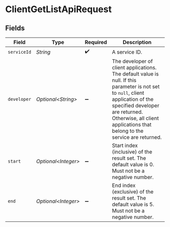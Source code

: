 # ClientGetListApiRequest


## Fields

| Field                                                                                                                                                                                                                                             | Type                                                                                                                                                                                                                                              | Required                                                                                                                                                                                                                                          | Description                                                                                                                                                                                                                                       |
| ------------------------------------------------------------------------------------------------------------------------------------------------------------------------------------------------------------------------------------------------- | ------------------------------------------------------------------------------------------------------------------------------------------------------------------------------------------------------------------------------------------------- | ------------------------------------------------------------------------------------------------------------------------------------------------------------------------------------------------------------------------------------------------- | ------------------------------------------------------------------------------------------------------------------------------------------------------------------------------------------------------------------------------------------------- |
| `serviceId`                                                                                                                                                                                                                                       | *String*                                                                                                                                                                                                                                          | :heavy_check_mark:                                                                                                                                                                                                                                | A service ID.                                                                                                                                                                                                                                     |
| `developer`                                                                                                                                                                                                                                       | *Optional\<String>*                                                                                                                                                                                                                               | :heavy_minus_sign:                                                                                                                                                                                                                                | The developer of client applications. The default value is null. If this parameter is not set<br/>to `null`, client application of the specified developer are returned. Otherwise, all client<br/>applications that belong to the service are returned.<br/> |
| `start`                                                                                                                                                                                                                                           | *Optional\<Integer>*                                                                                                                                                                                                                              | :heavy_minus_sign:                                                                                                                                                                                                                                | Start index (inclusive) of the result set. The default value is 0. Must not be a negative number.                                                                                                                                                 |
| `end`                                                                                                                                                                                                                                             | *Optional\<Integer>*                                                                                                                                                                                                                              | :heavy_minus_sign:                                                                                                                                                                                                                                | End index (exclusive) of the result set. The default value is 5. Must not be a negative number.                                                                                                                                                   |